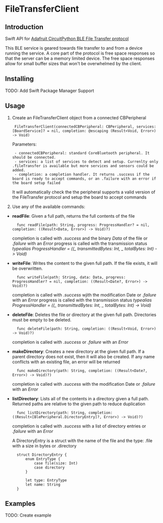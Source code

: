 # FileTransferClient

## Introduction

Swift API for [Adafruit CircuitPython BLE File Transfer protocol](https://github.com/adafruit/Adafruit_CircuitPython_BLE_File_Transfer)

This BLE service is geared towards file transfer to and from a device running the service. A core part of the protocol is free space responses so that the server can be a memory limited device. The free space responses allow for small buffer sizes that won't be overwhelmed by the client.


## Installing

TODO: Add Swift Package Manager Support


## Usage

1. Create an FileTransferClient object from a connected CBPeripheral

        FileTransferClient(connectedCBPeripheral: CBPeripheral, services: [BoardService]? = nil, completion: @escaping (Result<Void, Error>) -> Void)

    Parameters: 
        
        - connectedCBPeripheral: standard CoreBluetooth peripheral. It should be connected.
        - services: a list of services to detect and setup. Currenlty only .fileTransfer is available but more services and sensors could be added. 
        - completion: a completion handler. It returns .success if the board is ready to accept commands, or an .failure with an error if the board setup failed

    It will automatically check the the peripheral supports a valid version of the FileTransfer protocol and setup the board to accept commands


2. Use any of the available commands:

- **readFile**: Given a full path, returns the full contents of the file

        func readFile(path: String, progress: ProgressHandler? = nil, completion: ((Result<Data, Error>) -> Void)?)
        
    completion is called with  *.success* and the binary *Data* of the file or *.failure* with an *Error*
        progress is called with the transmission status *typealias ProgressHandler = ((_ transmittedBytes: Int, _ totalBytes: Int) -> Void)*

- **writeFile**: Writes the content to the given full path. If the file exists, it will be overwritten.

        func writeFile(path: String, data: Data, progress: ProgressHandler? = nil, completion: ((Result<Date?, Error>) -> Void)?)
        
    completion is called with *.success* wjith the modification Date or *.failure* with an *Error*
        progress is called with the transmission status *typealias ProgressHandler = ((_ transmittedBytes: Int, _ totalBytes: Int) -> Void)*

- **deleteFile**: Deletes the file or directory at the given full path. Directories must be empty to be deleted.

        func deleteFile(path: String, completion: ((Result<Void, Error>) -> Void)?)

    completion is called with *.success* or *.failure* with an *Error*


- **makeDirectory**: Creates a new directory at the given full path. If a parent directory does not exist, then it will also be created. If any name conflicts with an existing file, an error will be returned

        func makeDirectory(path: String, completion: ((Result<Date?, Error>) -> Void)?)

    completion is called with *.success* with the modification Date or *.failure* with an *Error*


- **listDirectory**: Lists all of the contents in a directory given a full path. Returned paths are relative to the given path to reduce duplication

        func listDirectory(path: String, completion: ((Result<[BlePeripheral.DirectoryEntry]?, Error>) -> Void)?)
        
    
    completion is called with *.success* with a list of directory entries or *.failure* with an *Error*


    A DirectoryEntry is a struct with the name of the file and the type: .file with a size in bytes or .directory
    
        struct DirectoryEntry {
            enum EntryType {
                case file(size: Int)
                case directory
            }
        
            let type: EntryType
            let name: String
        }



## Examples

TODO: Create example

